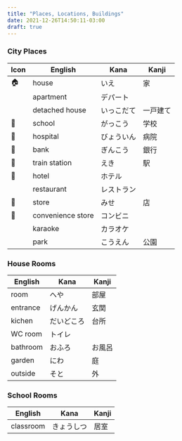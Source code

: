 ```yaml
---
title: "Places, Locations, Buildings"
date: 2021-12-26T14:50:11-03:00
draft: true
---
```

### City Places
| Icon | English           | Kana       | Kanji    |
|------|-------------------| -----------|----------|
| 🏠   | house             | いえ       | 家       |
|      | apartment         | デパート   |          |
|      | detached house    | いっこだて | 一戸建て |
| 🏫   | school            | がっこう   | 学校     |
| 🏥   | hospital          | びょういん | 病院     |
| 🏦   | bank              | ぎんこう   | 銀行     |
| 🚉   | train station     | えき       | 駅       |
| 🏨   | hotel             | ホテル     |          |
|      | restaurant        | レストラン |          |
| 🏬   | store             | みせ       | 店       |
| 🏪   | convenience store | コンビニ   |          |
|      | karaoke           | カラオケ   |          |
|      | park              | こうえん   | 公園     |

### House Rooms
| English  | Kana       | Kanji  |
|----------|------------|--------|
| room     | へや       | 部屋   |
| entrance | げんかん   | 玄関   |
| kichen   | だいどころ | 台所   |
| WC room  | トイレ     |        |
| bathroom | おふろ     | お風呂 |
| garden   | にわ       | 庭     |
| outside  | そと       | 外     |

### School Rooms
| English   | Kana       | Kanji |
|-----------|------------|-------|
| classroom | きょうしつ | 居室  | 
